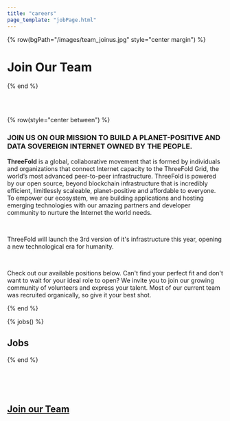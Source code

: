```yaml
---
title: "careers"
page_template: "jobPage.html"
---
```



<!-- section 1 (join out team) -->

<!-- <div class="relative flex flex-col lg:flex-row items-baseline -mx-8 sm:-mx-12 md:-mx-16 lg:-mx-20">
  <div class="header section banner">
      <div class="center">
        <h2 class="text-8xl font-bold text-black uppercase">
          Join our Team
        </h2>
      </div>
      <div
        class="back"
        style="background-image: url('/images//team_joinus.jpg')"
      ></div>
    </div>
     </div> -->


{% row(bgPath="/images/team_joinus.jpg" style="center margin") %}

# **Join Our Team**


{% end %}

<br>
<br>


<!-- section 2 (INTERNET) -->

{% row(style="center between") %}

### **JOIN US ON OUR MISSION TO BUILD A PLANET-POSITIVE AND DATA SOVEREIGN INTERNET OWNED BY THE PEOPLE.**



**ThreeFold** is a global, collaborative movement that is formed by individuals and organizations that connect Internet capacity to the ThreeFold Grid, the world’s most advanced peer-to-peer infrastructure. ThreeFold is powered by our open source, beyond blockchain infrastructure that is incredibly efficient, limitlessly scaleable, planet-positive and affordable to everyone. To empower our ecosystem, we are building applications and hosting emerging technologies with our amazing partners and developer community to nurture the Internet the world needs.

<br>

ThreeFold will launch the 3rd version of it's infrastructure this year, opening a new technological era for humanity.

<br>

Check out our available positions below. Can't find your perfect fit and don't want to wait for your ideal role to open? We invite you to join our growing community of volunteers and express your talent. Most of our current team was recruited organically, so give it your best shot.

{% end %}


{% jobs() %}

## Jobs

{% end %}


<br>

<br>

<br>


<!-- section 3 (Join our Team2) -->
  

<div class="relative flex flex-col lg:flex-row items-baseline -mx-8 sm:-mx-12 md:-mx-16 lg:-mx-20">
    <a href="/community" class="section banner" >
      <div class="center">
        <h2 class="h1">
          <strong>Join our Team</strong>
        </h2>
      </div>
      <div class="back" style="background-image: url('/images//tf_people.jpg')"
      ></div>
    </a>
</div>







